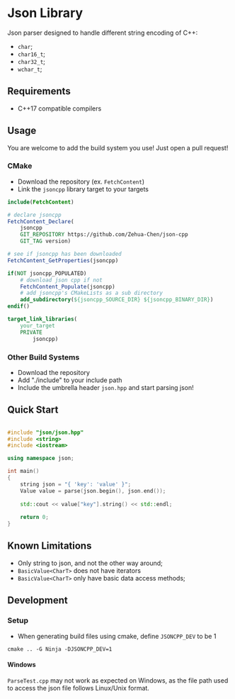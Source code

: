 # Json Library

Json parser designed to handle different string encoding of C++:
* `char`;
* `char16_t`;
* `char32_t`;
* `wchar_t`;

## Requirements

* C++17 compatible compilers

## Usage

You are welcome to add the build system you use! Just open a pull request!

### CMake

* Download the repository (ex. `FetchContent`)
* Link the `jsoncpp` library target to your targets

````cmake
include(FetchContent)

# declare jsoncpp
FetchContent_Declare(
    jsoncpp
    GIT_REPOSITORY https://github.com/Zehua-Chen/json-cpp
    GIT_TAG version)

# see if jsoncpp has been downloaded
FetchContent_GetProperties(jsoncpp)

if(NOT jsoncpp_POPULATED)
    # download json cpp if not
    FetchContent_Populate(jsoncpp)
    # add jsoncpp's CMakeLists as a sub directory
    add_subdirectory(${jsoncpp_SOURCE_DIR} ${jsoncpp_BINARY_DIR})
endif()

target_link_libraries(
    your_target
    PRIVATE
        jsoncpp)
````

### Other Build Systems

* Download the repository
* Add "./include" to your include path
* Include the umbrella header `json.hpp` and start parsing json!

## Quick Start

````cpp

#include "json/json.hpp"
#include <string>
#include <iostream>

using namespace json;

int main()
{
    string json = "{ 'key': 'value' }";
    Value value = parse(json.begin(), json.end());
    
    std::cout << value["key"].string() << std::endl;
    
    return 0;
}

````

## Known Limitations

* Only string to json, and not the other way around;
* `BasicValue<CharT>` does not have iterators
* `BasicValue<CharT>` only have basic data access methods;

## Development

### Setup

* When generating build files using cmake, define `JSONCPP_DEV` to be 1

````
cmake .. -G Ninja -DJSONCPP_DEV=1
````
    
#### Windows

`ParseTest.cpp` may not work as expected on Windows, as the file path used to access the json file follows Linux/Unix format.